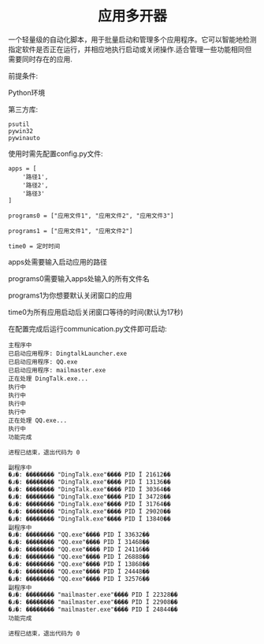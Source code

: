 <div align="center">

# 应用多开器

</div>

一个轻量级的自动化脚本，用于批量启动和管理多个应用程序。它可以智能地检测指定软件是否正在运行，并相应地执行启动或关闭操作.适合管理一些功能相同但需要同时存在的应用.

前提条件:

Python环境

第三方库:

```
psutil
pywin32
pywinauto
```

使用时需先配置config.py文件:

```
apps = [
    '路径1',
    '路径2',
    '路径3'
]

programs0 = ["应用文件1", "应用文件2", "应用文件3"]

programs1 = ["应用文件1", "应用文件2"]

time0 = 定时时间
```

apps处需要输入启动应用的路径

programs0需要输入apps处输入的所有文件名

programs1为你想要默认关闭窗口的应用

time0为所有应用启动后关闭窗口等待的时间(默认为17秒)


在配置完成后运行communication.py文件即可启动:

```
主程序中
已启动应用程序: DingtalkLauncher.exe
已启动应用程序: QQ.exe
已启动应用程序: mailmaster.exe
正在处理 DingTalk.exe...
执行中
执行中
执行中
执行中
正在处理 QQ.exe...
执行中
功能完成

进程已结束，退出代码为 0
```

```
副程序中
�ɹ�: ����ֹ���� "DingTalk.exe"���� PID Ϊ 21612��
�ɹ�: ����ֹ���� "DingTalk.exe"���� PID Ϊ 13136��
�ɹ�: ����ֹ���� "DingTalk.exe"���� PID Ϊ 30364��
�ɹ�: ����ֹ���� "DingTalk.exe"���� PID Ϊ 34728��
�ɹ�: ����ֹ���� "DingTalk.exe"���� PID Ϊ 31764��
�ɹ�: ����ֹ���� "DingTalk.exe"���� PID Ϊ 29020��
�ɹ�: ����ֹ���� "DingTalk.exe"���� PID Ϊ 13840��
副程序中
�ɹ�: ����ֹ���� "QQ.exe"���� PID Ϊ 33632��
�ɹ�: ����ֹ���� "QQ.exe"���� PID Ϊ 31468��
�ɹ�: ����ֹ���� "QQ.exe"���� PID Ϊ 24116��
�ɹ�: ����ֹ���� "QQ.exe"���� PID Ϊ 26888��
�ɹ�: ����ֹ���� "QQ.exe"���� PID Ϊ 13868��
�ɹ�: ����ֹ���� "QQ.exe"���� PID Ϊ 24448��
�ɹ�: ����ֹ���� "QQ.exe"���� PID Ϊ 32576��
副程序中
�ɹ�: ����ֹ���� "mailmaster.exe"���� PID Ϊ 22328��
�ɹ�: ����ֹ���� "mailmaster.exe"���� PID Ϊ 22908��
�ɹ�: ����ֹ���� "mailmaster.exe"���� PID Ϊ 24844��
功能完成

进程已结束，退出代码为 0
```
